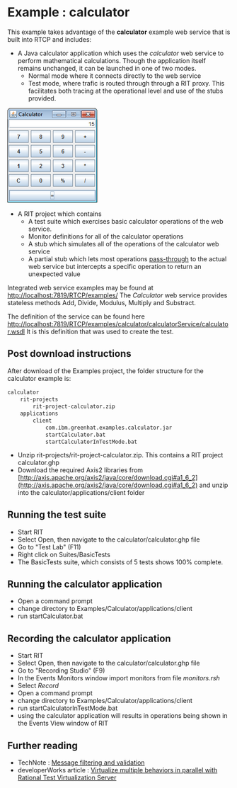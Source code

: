 
# Example : calculator

This example takes advantage of the **calculator** example web service that is built into
RTCP and includes:
 
- A Java calculator application which uses the *calculator* web service to perform mathematical calculations.
Though the application itself remains unchanged, it can be launched in one of two modes.
	- Normal mode where it connects directly to the web service
	- Test mode, where trafic is routed through through a RIT proxy. 
	This facilitates both tracing at the operational level and use of the stubs provided.	

![Calculator](calculator.png "The calculator app")	

- A RIT project which contains
	- A test suite which exercises basic calculator operations of the web service.
	- Monitor definitions for all of the calculator operations
	- A stub which simulates all of the operations of the calculator web service
    - A partial stub which lets most operations [pass-through](http://www-01.ibm.com/support/knowledgecenter/SSBLQQ_8.6.0/com.ibm.rational.rtvs.ref.doc/topics/c_rtvsref_sift_passthrough.html?lang=en "sift-and-pass-through") to the actual web service
      but intercepts a specific operation to return an unexpected value

Integrated web service examples may be found at [http://localhost:7819/RTCP/examples/](http://localhost:7819/RTCP/examples/)
The *Calculator* web service provides stateless methods Add, Divide, Modulus, Multiply and Substract.

The definition of the service can be found here [http://localhost:7819/RTCP/examples/calculator/calculatorService/calculator.wsdl]([http://localhost:7819/RTCP/examples/calculator/calculatorService/calculator.wsdl])
It is this definition that was used to create the test.  
 
## Post download instructions

After download of the Examples project, the folder structure for the calculator example is:

    calculator
        rit-projects
            rit-project-calculator.zip
        applications
            client
                com.ibm.greenhat.examples.calculator.jar
                startCalculator.bat  
                startCalculatorInTestMode.bat 
                
- Unzip rit-projects/rit-project-calculator.zip. This contains a RIT project calculator.ghp                
- Download the required Axis2 libraries from [http://axis.apache.org/axis2/java/core/download.cgi#a1_6_2](http://axis.apache.org/axis2/java/core/download.cgi#a1_6_2) and unzip into the calculator/applications/client folder                

## Running the test suite
- Start RIT
- Select Open, then navigate to the calculator/calculator.ghp file 
- Go to "Test Lab" (F11)
- Right click on Suites/BasicTests
- The BasicTests suite, which consists of 5 tests shows 100% complete.

## Running the calculator application
- Open a command prompt
- change directory to Examples/Calculator/applications/client
- run startCalculator.bat

## Recording the calculator application
- Start RIT
- Select Open, then navigate to the calculator/calculator.ghp file 
- Go to "Recording Studio" (F9)
- In the Events Monitors window import monitors from file *monitors.rsh* 
- Select *Record*
- Open a command prompt
- change directory to Examples/Calculator/applications/client
- run startCalculatorInTestMode.bat
- using the calculator application will results in operations being shown in the Events View window of RIT

## Further reading
 - TechNote : [Message filtering and validation](http://www-01.ibm.com/support/docview.wss?uid=swg21669000)
 - developerWorks article :  [Virtualize multiple behaviors in parallel with Rational Test Virtualization Server](http://www.ibm.com/developerworks/rational/library/multiple-behaviors-parallel-test-virtualization-server/index.html)